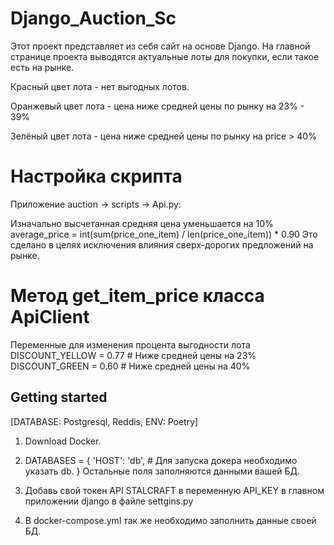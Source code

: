 # Django_Auction_Sc
Этот проект представляет из себя сайт на основе Django.
На главной странице проекта выводятся актуальные лоты для покупки, если такое есть на рынке.

Красный цвет лота - нет выгодных лотов. 

Оранжевый цвет лота - цена ниже средней цены по рынку на 23% - 39%

Зелёный цвет лота - цена ниже средней цены по рынку на price > 40%

# Настройка скрипта
Приложение auction -> scripts -> Api.py:

Изначально высчетанная средняя цена уменьшается на 10%
average_price = int(sum(price_one_item) / len(price_one_item)) * 0.90 
Это сделано в целях исключения влияния сверх-дорогих предложений на рынке.

# Метод get_item_price класса ApiClient
Переменные для изменения процента выгодности лота
DISCOUNT_YELLOW = 0.77  # Ниже средней цены на 23%
DISCOUNT_GREEN = 0.60  # Ниже средней цены на 40%

## Getting started
[DATABASE: Postgresql, Reddis, ENV: Poetry]

1. Download Docker.

2. DATABASES = {
    'HOST': 'db', # Для запуска докера необходимо указать db.
}
Остальные поля заполняются данными вашей БД.

3. Добавь свой токен API STALCRAFT в переменную API_KEY в главном приложении django в файле settgins.py

4. В docker-compose.yml так же необходимо заполнить данные своей БД. 
